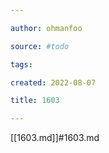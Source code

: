 ```yaml
---

author: ohmanfoo

source: #todo

tags: 

created: 2022-08-07

title: 1603

---
```

[[1603.md]]#1603.md